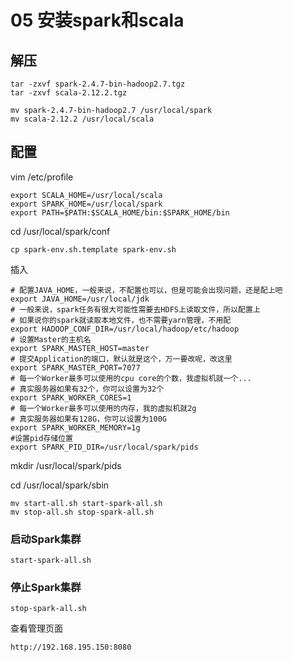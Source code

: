 # 05 安装spark和scala

## 解压

	tar -zxvf spark-2.4.7-bin-hadoop2.7.tgz
	tar -zxvf scala-2.12.2.tgz

 	mv spark-2.4.7-bin-hadoop2.7 /usr/local/spark
	mv scala-2.12.2 /usr/local/scala


## 配置

vim /etc/profile

	export SCALA_HOME=/usr/local/scala
	export SPARK_HOME=/usr/local/spark
	export PATH=$PATH:$SCALA_HOME/bin:$SPARK_HOME/bin


cd /usr/local/spark/conf

	cp spark-env.sh.template spark-env.sh

插入

	# 配置JAVA_HOME，一般来说，不配置也可以，但是可能会出现问题，还是配上吧
	export JAVA_HOME=/usr/local/jdk
	# 一般来说，spark任务有很大可能性需要去HDFS上读取文件，所以配置上
	# 如果说你的spark就读取本地文件，也不需要yarn管理，不用配
	export HADOOP_CONF_DIR=/usr/local/hadoop/etc/hadoop
	# 设置Master的主机名
	export SPARK_MASTER_HOST=master
	# 提交Application的端口，默认就是这个，万一要改呢，改这里
	export SPARK_MASTER_PORT=7077
	# 每一个Worker最多可以使用的cpu core的个数，我虚拟机就一个...
	# 真实服务器如果有32个，你可以设置为32个
	export SPARK_WORKER_CORES=1
	# 每一个Worker最多可以使用的内存，我的虚拟机就2g
	# 真实服务器如果有128G，你可以设置为100G
	export SPARK_WORKER_MEMORY=1g
	#设置pid存储位置
	export SPARK_PID_DIR=/usr/local/spark/pids


mkdir /usr/local/spark/pids

cd /usr/local/spark/sbin

	mv start-all.sh start-spark-all.sh
	mv stop-all.sh stop-spark-all.sh


### 启动Spark集群

	start-spark-all.sh

### 停止Spark集群

	stop-spark-all.sh


查看管理页面

	http://192.168.195.150:8080
